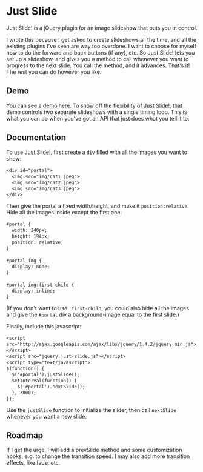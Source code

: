 # Just Slide

Just Slide! is a jQuery plugin for an image slideshow that puts you in control.

I wrote this because I get asked to create slideshows all the time, and all the existing plugins I've seen are way too overdone. I want to choose for myself how to do the forward and back buttons (if any), etc. So Just Slide! lets you set up a slideshow, and gives you a method to call whenever you want to progress to the next slide. You call the method, and it advances. That's it! The rest you can do however you like.

## Demo

You can [see a demo here](http://pjungwir.github.com/just-slide/example.html). To show off the flexibility of Just Slide!, that demo controls two separate slideshows with a single timing loop. This is what you can do when you've got an API that just does what you tell it to.

## Documentation 

To use Just Slide!, first create a `div` filled with all the images you want to show:

    <div id="portal">
      <img src="img/cat1.jpeg">
      <img src="img/cat2.jpeg">
      <img src="img/cat3.jpeg">
    </div>

Then give the portal a fixed width/height, and make it `position:relative`.
Hide all the images inside except the first one:

    #portal {
      width: 240px;
      height: 194px;
      position: relative;
    }

    #portal img {
      display: none;
    }

    #portal img:first-child {
      display: inline;
    }

(If you don't want to use `:first-child`, you could also hide all the images and give the `#portal` div a background-image equal to the first slide.)

Finally, include this javascript:

    <script src="http://ajax.googleapis.com/ajax/libs/jquery/1.4.2/jquery.min.js"></script>
    <script src="jquery.just-slide.js"></script>
    <script type="text/javascript">
    $(function() {
      $('#portal').justSlide();
      setInterval(function() {
        $('#portal').nextSlide();
      }, 3000);
    });

Use the `justSlide` function to initialize the slider, then call `nextSlide` whenever you want a new slide.

## Roadmap

If I get the urge, I will add a prevSlide method and some customization hooks, e.g. to change the transition speed. I may also add more transition effects, like fade, etc.


